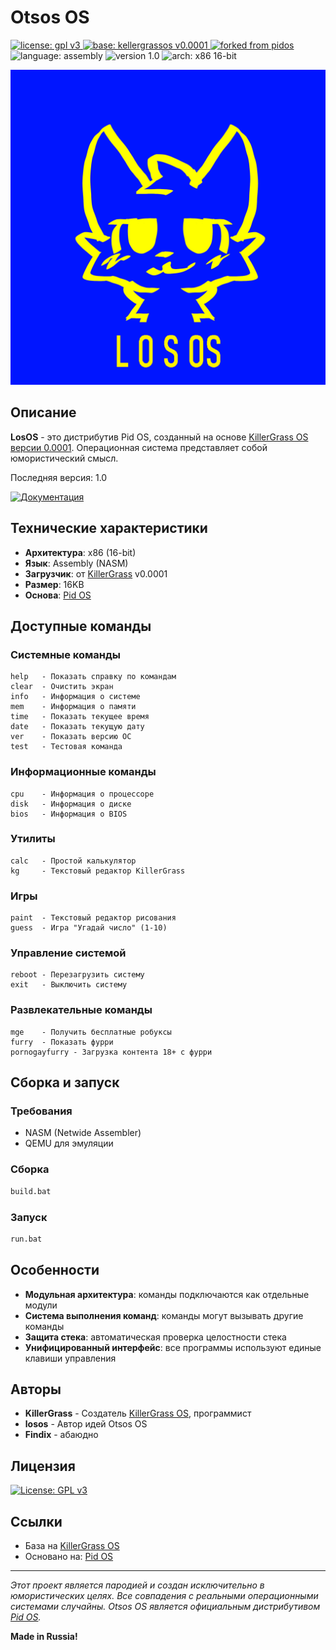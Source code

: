 # Otsos OS

<a href="https://github.com/insert42/PidorOS/blob/main/LICENSE">
  <img src="https://img.shields.io/badge/license-GPLv3-blue.svg" alt="license: gpl v3">
</a>
<a href="https://github.com/UbicaTravy/KillerGrassOS/releases/tag/v0.0001">
  <img src="https://img.shields.io/badge/base-FecalOS%20v0.0001-orange.svg" alt="base: kellergrassos v0.0001">
</a>
<a href="https://github.com/insert42/PidorOS">
  <img src="https://img.shields.io/badge/forked%20from-PidOS-9cf.svg" alt="forked from pidos">
</a>
<img src="https://img.shields.io/badge/language-Assembly-yellow.svg" alt="language: assembly">
<img src="https://img.shields.io/badge/version-1.0-brightgreen.svg" alt="version 1.0">
<img src="https://img.shields.io/badge/arch-x86%2016--bit-blueviolet.svg" alt="arch: x86 16-bit">

<p align="center">
  <img src="img/logo.png" alt="OtsosOS Logo" />
</p>

## Описание

**LosOS** - это дистрибутив Pid OS, созданный на основе [KillerGrass OS версии 0.0001](https://github.com/UbicaTravy/KillerGrassOS/releases/tag/v0.0001). Операционная система представляет собой юмористический смысл.

Последняя версия: 1.0

[![Документация](https://img.shields.io/badge/-Документация-informational?style=for-the-badge&logo=readthedocs&logoColor=white&color=2A5CAA)](DOCUMENTATION.md)

## Технические характеристики

- **Архитектура**: x86 (16-bit)
- **Язык**: Assembly (NASM)
- **Загрузчик**: от [KillerGrass](https://github.com/UbicaTravy/KillerGrassOS) v0.0001
- **Размер**: 16KB
- **Основа**: [Pid OS](https://github.com/Insert42/PidOS)

## Доступные команды

### Системные команды
```
help   - Показать справку по командам
clear  - Очистить экран
info   - Информация о системе
mem    - Информация о памяти
time   - Показать текущее время
date   - Показать текущую дату
ver    - Показать версию ОС
test   - Тестовая команда
```

### Информационные команды
```
cpu    - Информация о процессоре
disk   - Информация о диске
bios   - Информация о BIOS
```

### Утилиты
```
calc   - Простой калькулятор
kg     - Текстовый редактор KillerGrass
```

### Игры
```
paint  - Текстовый редактор рисования
guess  - Игра "Угадай число" (1-10)
```

### Управление системой
```
reboot - Перезагрузить систему
exit   - Выключить систему
```

### Развлекательные команды
```
mge    - Получить бесплатные робуксы
furry  - Показать фурри
pornogayfurry - Загрузка контента 18+ с фурри
```

## Сборка и запуск

### Требования
- NASM (Netwide Assembler)
- QEMU для эмуляции

### Сборка
```bash
build.bat
```

### Запуск
```bash
run.bat
```

## Особенности

- **Модульная архитектура**: команды подключаются как отдельные модули
- **Система выполнения команд**: команды могут вызывать другие команды
- **Защита стека**: автоматическая проверка целостности стека
- **Унифицированный интерфейс**: все программы используют единые клавиши управления

## Авторы

- **KillerGrass** - Создатель [KillerGrass OS](https://github.com/UbicaTravy/KillerGrassOS), программист
- **losos** - Автор идей Otsos OS
- **Findix** - абаюдно

## Лицензия

[![License: GPL v3](https://img.shields.io/badge/License-GPLv3-blue.svg)](LICENSE)

## Ссылки

- База на [KillerGrass OS](https://github.com/UbicaTravy/KillerGrassOS)
- Основано на: [Pid OS](https://github.com/Insert42/PidOS)

---

*Этот проект является пародией и создан исключительно в юмористических целях. Все совпадения с реальными операционными системами случайны. Otsos OS является официальным дистрибутивом [Pid OS](https://github.com/Insert42/PidorOS).*

**Made in Russia!**